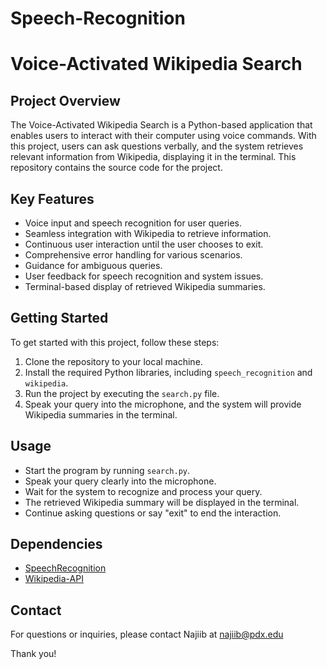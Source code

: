 # Speech-Recognition
# Voice-Activated Wikipedia Search

## Project Overview
The Voice-Activated Wikipedia Search is a Python-based application that enables users to interact with their computer using voice commands. With this project, users can ask questions verbally, and the system retrieves relevant information from Wikipedia, displaying it in the terminal. This repository contains the source code for the project.

## Key Features
- Voice input and speech recognition for user queries.
- Seamless integration with Wikipedia to retrieve information.
- Continuous user interaction until the user chooses to exit.
- Comprehensive error handling for various scenarios.
- Guidance for ambiguous queries.
- User feedback for speech recognition and system issues.
- Terminal-based display of retrieved Wikipedia summaries.

## Getting Started
To get started with this project, follow these steps:

1. Clone the repository to your local machine.
2. Install the required Python libraries, including `speech_recognition` and `wikipedia`.
3. Run the project by executing the `search.py` file.
4. Speak your query into the microphone, and the system will provide Wikipedia summaries in the terminal.

## Usage
- Start the program by running `search.py`.
- Speak your query clearly into the microphone.
- Wait for the system to recognize and process your query.
- The retrieved Wikipedia summary will be displayed in the terminal.
- Continue asking questions or say "exit" to end the interaction.

## Dependencies
- [SpeechRecognition](https://pypi.org/project/SpeechRecognition/)
- [Wikipedia-API](https://pypi.org/project/Wikipedia-API/)

## Contact
For questions or inquiries, please contact Najiib at najiib@pdx.edu

Thank you!
